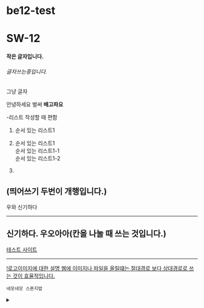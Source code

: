 # be12-test
# SW-12
#### 작은 글자입니다.
###### 글자쓰는중입니다.

그냥 글자

안녕하세요 벌써 **배고파요**

-리스트 작성할 때 편함

1. 순서 있는 리스트1  
2. 순서 있는 리스트1  
    순서 있는 리스트1-1  
    순서 있는 리스트1-2

3.
  (띄어쓰기 두번이 개행입니다.)
  ------
  우와 신기하다


----------


신기하다. 우오아아(칸을 나눌 때 쓰는 것입니다.)
---------

[테스트 사이트](www.naver.com)

---
[!로고이미지에 대한 설명 웹에 이미지나 파일을 올릴떄는 절대경로 보다 상대경로로 쓰는 것이 효율적입니다.](이미지)

`네모네모 스폰지밥`


<details>
<summary></summary>
목록1
목록2
목록3
목록4
<details>

# SW-12

